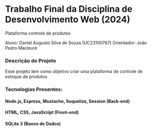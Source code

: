 # Trabalho Final da Disciplina de Desenvolvimento Web (2024)
Plataforma controle de produtos

Aluno: Daniel Augusto Silva de Souza (UC23100767)
Orientador: João Pedro Macleure

### Descrição do Projeto
Esse projeto tem como objetivo criar uma plataforma de controle de estoque de produtos


### Tecnologias Presentes:
#### Node.js, Express, Mustache, Sequelize, Session (Back-end)
#### HTML, CSS, JavaScript (Front-end)
#### SQLite 3 (Banco de Dados)
